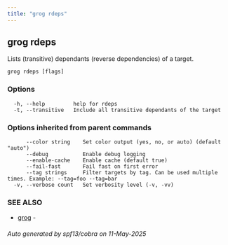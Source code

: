```yaml
---
title: "grog rdeps"
---
```


## grog rdeps

Lists (transitive) dependants (reverse dependencies) of a target.

```
grog rdeps [flags]
```

### Options

```
  -h, --help         help for rdeps
  -t, --transitive   Include all transitive dependants of the target
```

### Options inherited from parent commands

```
      --color string    Set color output (yes, no, or auto) (default "auto")
      --debug           Enable debug logging
      --enable-cache    Enable cache (default true)
      --fail-fast       Fail fast on first error
      --tag strings     Filter targets by tag. Can be used multiple times. Example: --tag=foo --tag=bar
  -v, --verbose count   Set verbosity level (-v, -vv)
```

### SEE ALSO

- [grog](/reference/cli/grog/) -

###### Auto generated by spf13/cobra on 11-May-2025
